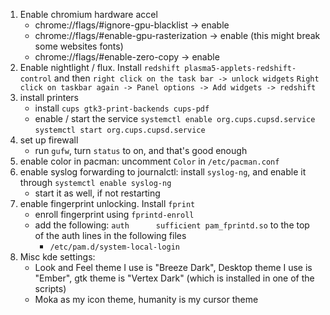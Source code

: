 1. Enable chromium hardware accel
    * chrome://flags/#ignore-gpu-blacklist -> enable
    * chrome://flags/#enable-gpu-rasterization -> enable (this might break some websites fonts)
    * chrome://flags/#enable-zero-copy -> enable
1. Enable nightlight / flux.  Install ```redshift plasma5-applets-redshift-control``` and then ```right click on the task bar -> unlock widgets``` ```Right click on taskbar again -> Panel options -> Add widgets -> redshift```
1. install printers
    * install ```cups gtk3-print-backends cups-pdf```
    * enable / start the service ```systemctl enable org.cups.cupsd.service``` ```systemctl start org.cups.cupsd.service```
1. set up firewall
    * run ```gufw```, turn ```status``` to on, and that's good enough
1. enable color in pacman: uncomment ```Color``` in ```/etc/pacman.conf```
1. enable syslog forwarding to journalctl: install ```syslog-ng```, and enable it through ```systemctl enable syslog-ng```
    * start it as well, if not restarting
1. enable fingerprint unlocking.  Install ```fprint```
    * enroll fingerprint using ```fprintd-enroll```
    * add the following: ```auth      sufficient pam_fprintd.so``` to the top of the auth lines in the following files
        * ```/etc/pam.d/system-local-login```
1. Misc kde settings:
    * Look and Feel theme I use is "Breeze Dark", Desktop theme I use is "Ember", gtk theme is "Vertex Dark" (which is installed in one of the scripts)
    * Moka as my icon theme, humanity is my cursor theme
